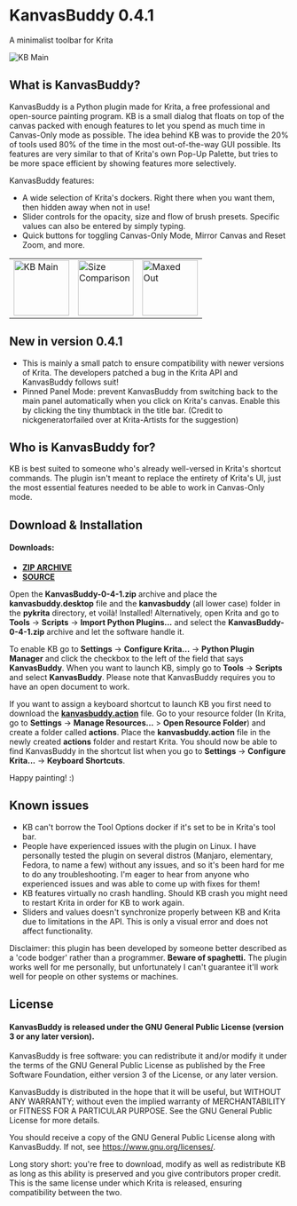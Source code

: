 # KanvasBuddy 0.4.1
A minimalist toolbar for Krita 

![KB Main](https://github.com/Kapyia/KanvasBuddy/blob/master/images/main_panel.png)

## What is KanvasBuddy?
KanvasBuddy is a Python plugin made for Krita, a free professional and open-source painting program. KB is a small dialog that floats on top of the canvas packed with enough features to let you spend as much time in Canvas-Only mode as possible. The idea behind KB was to provide the 20% of tools used 80% of the time in the most out-of-the-way GUI possible. Its features are very similar to that of Krita's own Pop-Up Palette, but tries to be more space efficient by showing features more selectively.

KanvasBuddy features:

- A wide selection of Krita's dockers. Right there when you want them, then hidden away when not in use!
- Slider controls for the opacity, size and flow of brush presets. Specific values can also be entered by simply typing.
- Quick buttons for toggling Canvas-Only Mode, Mirror Canvas and Reset Zoom, and more.
<table>
  <tr>
    <td><img src="https://github.com/Kapyia/KanvasBuddy/blob/master/images/main_panel.png" alt="KB Main" width="100"></td>
    <td><img src="https://github.com/Kapyia/KanvasBuddy/blob/master/images/real_size.png" alt="Size Comparison" width="100"></td>
    <td><img src="https://github.com/Kapyia/KanvasBuddy/blob/master/images/maxed_out.png" alt="Maxed Out" width="100"></td>
  </tr>
</table>

## New in version 0.4.1
+ This is mainly a small patch to ensure compatibility with newer versions of Krita. The developers patched a bug in the Krita API and KanvasBuddy follows suit!
+ Pinned Panel Mode: prevent KanvasBuddy from switching back to the main panel automatically when you click on Krita's canvas. Enable this by clicking the tiny thumbtack in the title bar. (Credit to nickgeneratorfailed over at Krita-Artists for the suggestion)

## Who is KanvasBuddy for?
KB is best suited to someone who's already well-versed in Krita's shortcut commands. The plugin isn't meant to replace the entirety of Krita's UI, just the most essential features needed to be able to work in Canvas-Only mode.

## Download & Installation

#### Downloads:
+ **[ZIP ARCHIVE](https://github.com/Kapyia/KanvasBuddy/raw/master/KanvasBuddy-0-4-1.zip)**
+ **[SOURCE](https://github.com/Kapyia/KanvasBuddy)**

Open the **KanvasBuddy-0-4-1.zip** archive and place the **kanvasbuddy.desktop** file and the **kanvasbuddy** (all lower  case) folder in the **pykrita** directory, et voilà! Installed!
Alternatively, open Krita and go to **Tools** -> **Scripts** -> **Import Python Plugins...** and select the **KanvasBuddy-0-4-1.zip** archive and let the software handle it.

To enable KB go to **Settings** -> **Configure Krita...** -> **Python Plugin Manager** and click the checkbox to the left of the field that says **KanvasBuddy**. When you want to launch KB, simply go to **Tools** -> **Scripts** and select **KanvasBuddy**. Please note that KanvasBuddy requires you to have an open document to work.

If you want to assign a keyboard shortcut to launch KB you first need to download the **[kanvasbuddy.action](https://github.com/Kapyia/KanvasBuddy/raw/master/kanvasbuddy.action)** file. Go to your resource folder (In Krita, go to **Settings** -> **Manage Resources…** > **Open Resource Folder**) and create a folder called **actions**. Place the **kanvasbuddy.action** file in the newly created **actions** folder and restart Krita. You should now be able to find KanvasBuddy in the shortcut list when you go to **Settings** -> **Configure Krita...** -> **Keyboard Shortcuts**.

Happy painting! :)

## Known issues
- KB can't borrow the Tool Options docker if it's set to be in Krita's tool bar.
- People have experienced issues with the plugin on Linux. I have personally tested the plugin on several distros (Manjaro, elementary, Fedora, to name a few) without any issues, and so it's been hard for me to do any troubleshooting. I'm eager to hear from anyone who experienced issues and was able to come up with fixes for them! 
- KB features virtually no crash handling. Should KB crash you might need to restart Krita in order for KB to work again.
- Sliders and values doesn't synchronize properly between KB and Krita due to limitations in the API. This is only a visual error and does not affect functionality. 

Disclaimer: this plugin has been developed by someone better described as a 'code bodger' rather than a programmer. **Beware of spaghetti.** The plugin works well for me personally, but unfortunately I can't guarantee it'll work well for people on other systems or machines.

## License

#### KanvasBuddy is released under the GNU General Public License (version 3 or any later version).

KanvasBuddy is free software: you can redistribute it and/or modify it under the terms of the GNU General Public License as published by the Free Software Foundation, either version 3 of the License, or any later version.

KanvasBuddy is distributed in the hope that it will be useful, but WITHOUT ANY WARRANTY; without even the implied warranty of MERCHANTABILITY or FITNESS FOR A PARTICULAR PURPOSE. See the GNU General Public License for more details.

You should receive a copy of the GNU General Public License along with KanvasBuddy. If not, see <https://www.gnu.org/licenses/>.


Long story short: you're free to download, modify as well as redistribute KB as long as this ability is preserved and you give contributors proper credit. This is the same license under which Krita is released, ensuring compatibility between the two.


